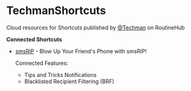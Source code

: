# TechmanShortcuts
Cloud resources for Shortcuts published by [@Techman](https://routinehub.co/user/Techman) on RoutineHub
 

**Connected Shortcuts**

* [smsRIP](https://routinehub.co/shortcut/6865/) - Blow Up Your Friend's Phone with smsRIP!

    Connected Features:
    
    * Tips and Tricks Notifications
	* Blacklisted Recipient Filtering (BRF)
    